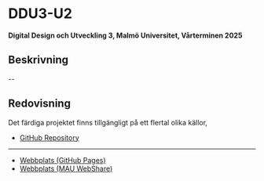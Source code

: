 # DDU3-U2
**Digital Design och Utveckling 3, Malmö Universitet, Vårterminen 2025**

## Beskrivning

--

## Redovisning

Det färdiga projektet finns tillgängligt på ett flertal olika källor,

- [GitHub Repository](https://github.com/siggebrandt/DDU2-Projekt)
- ----
- [Webbplats (GitHub Pages)](https://siggebrandt.github.io/DDU2-Projekt)
- [Webbplats (MAU WebShare)](https://webshare.mah.se/aq2697/ddu2/projekt/)
